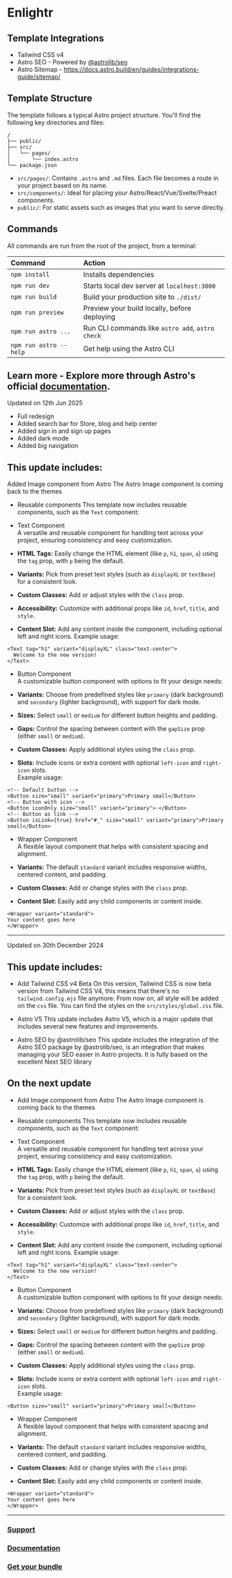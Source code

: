 # Enlightr

## Template Integrations
- Tailwind CSS v4  
- Astro SEO - Powered by [@astrolib/seo](https://github.com/onwidget/astrolib/tree/main/packages/seo)
- Astro Sitemap - https://docs.astro.build/en/guides/integrations-guide/sitemap/

## Template Structure

The template follows a typical Astro project structure. You'll find the following key directories and files:


```
/
├── public/
├── src/
│   └── pages/
│       └── index.astro
└── package.json
```

- `src/pages/`: Contains `.astro` and `.md` files. Each file becomes a route in your project based on its name.
- `src/components/`: Ideal for placing your Astro/React/Vue/Svelte/Preact components.
- `public/`: For static assets such as images that you want to serve directly.

## Commands

All commands are run from the root of the project, from a terminal:

| Command                | Action                                           |
| :--------------------- | :----------------------------------------------- |
| `npm install`          | Installs dependencies                            |
| `npm run dev`          | Starts local dev server at `localhost:3000`      |
| `npm run build`        | Build your production site to `./dist/`          |
| `npm run preview`      | Preview your build locally, before deploying     |
| `npm run astro ...`    | Run CLI commands like `astro add`, `astro check` |
| `npm run astro --help` | Get help using the Astro CLI                     |

Learn more - Explore more through Astro's official [documentation](https://docs.astro.build).
------
Updated on 12th Jun 2025
- Full redesign
- Added search bar for Store, blog and help center
- Added sign in and sign up pages
- Added dark mode
- Added big navigation
## This update includes:
 Added Image component from Astro
  The Astro Image component is coming back to the themes

- Reusable components
  This template now includes reusable components, such as the `Text` component:

- Text Component  
  A versatile and reusable component for handling text across your project, ensuring consistency and easy customization.

- **HTML Tags:** Easily change the HTML element (like `p`, `h1`, `span`, `a`) using the `tag` prop, with `p` being the default.
- **Variants:** Pick from preset text styles (such as `displayXL` or `textBase`) for a consistent look.
- **Custom Classes:** Add or adjust styles with the `class` prop.
- **Accessibility:** Customize with additional props like `id`, `href`, `title`, and `style`.
- **Content Slot:** Add any content inside the component, including optional left and right icons.
  Example usage:

```astro
<Text tag="h1" variant="displayXL" class="text-center">
  Welcome to the new version!
</Text>
```

- Button Component  
  A customizable button component with options to fit your design needs:

- **Variants:** Choose from predefined styles like `primary` (dark background) and `secondary` (lighter background), with support for dark mode.
- **Sizes:** Select `small` or `medium` for different button heights and padding.
- **Gaps:** Control the spacing between content with the `gapSize` prop (either `small` or `medium`).
- **Custom Classes:** Apply additional styles using the `class` prop.
- **Slots:** Include icons or extra content with optional `left-icon` and `right-icon` slots.  
  Example usage:

```astro
<!-- Default button -->
<Button size="small" variant="primary">Primary small</Button>
<!-- Button with icon -->
<Button iconOnly size="small" variant="primary">·</Button>
<!-- Button as link -->
<Button isLink={true} href="#_" size="small" variant="primary">Primary small</Button>
```

- Wrapper Component  
  A flexible layout component that helps with consistent spacing and alignment.

- **Variants:** The default `standard` variant includes responsive widths, centered content, and padding.
- **Custom Classes:** Add or change styles with the `class` prop.
- **Content Slot:** Easily add any child components or content inside.

```astro
<Wrapper variant="standard">
Your content goes here
</Wrapper>
```
------
Updated on 30th December 2024

## This update includes:
- Add Tailwind CSS v4 Beta
On this version, Tailwind CSS is now beta version from Tailwind CSS V4, this means that there's no `tailwind.config.mjs` file anymore. From now on, all style will be added on the `css` file. You can find the styles on the `src/styles/global.css` file.
- Astro V5
This update includes Astro V5, which is a major update that includes several new features and improvements.


- Astro SEO by @astrolib/seo
This update includes the integration of the Astro SEO package by @astrolib/seo, is an integration that makes managing your SEO easier in Astro projects. It is fully based on the excellent Next SEO library

## On the next update

- Add Image component from Astro
The Astro Image component is coming back to the themes

- Reusable components
This template now includes reusable components, such as the `Text` component:

- Text Component  
A versatile and reusable component for handling text across your project, ensuring consistency and easy customization.  

- **HTML Tags:** Easily change the HTML element (like `p`, `h1`, `span`, `a`) using the `tag` prop, with `p` being the default.  
- **Variants:** Pick from preset text styles (such as `displayXL` or `textBase`) for a consistent look.  
- **Custom Classes:** Add or adjust styles with the `class` prop.  
- **Accessibility:** Customize with additional props like `id`, `href`, `title`, and `style`.  
- **Content Slot:** Add any content inside the component, including optional left and right icons. 
Example usage:
```astro
<Text tag="h1" variant="displayXL" class="text-center">
  Welcome to the new version!
</Text>
``` 

- Button Component  
A customizable button component with options to fit your design needs:  

- **Variants:** Choose from predefined styles like `primary` (dark background) and `secondary` (lighter background), with support for dark mode.  
- **Sizes:** Select `small` or `medium` for different button heights and padding.  
- **Gaps:** Control the spacing between content with the `gapSize` prop (either `small` or `medium`).  
- **Custom Classes:** Apply additional styles using the `class` prop.  
- **Slots:** Include icons or extra content with optional `left-icon` and `right-icon` slots.  
Example usage:
```astro
<Button size="small" variant="primary">Primary small</Button>
```

-  Wrapper Component  
A flexible layout component that helps with consistent spacing and alignment.  

- **Variants:** The default `standard` variant includes responsive widths, centered content, and padding.  
- **Custom Classes:** Add or change styles with the `class` prop.  
- **Content Slot:** Easily add any child components or content inside.

```astro
<Wrapper variant="standard">
Your content goes here
</Wrapper>
```
-----

### [Support](https://lexingtonthemes.com/legal/support/)
  ### [Documentation](https://lexingtonthemes.com/documentation/)
### [Get your bundle](https://lexingtonthemes.com)